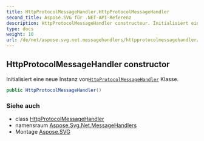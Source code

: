 ```yaml
---
title: HttpProtocolMessageHandler.HttpProtocolMessageHandler
second_title: Aspose.SVG für .NET-API-Referenz
description: HttpProtocolMessageHandler constructeur. Initialisiert eine neue Instanz vonHttpProtocolMessageHandler Klasse.
type: docs
weight: 10
url: /de/net/aspose.svg.net.messagehandlers/httpprotocolmessagehandler/httpprotocolmessagehandler/
---
```

## HttpProtocolMessageHandler constructor

Initialisiert eine neue Instanz von[`HttpProtocolMessageHandler`](../) Klasse.

```csharp
public HttpProtocolMessageHandler()
```

### Siehe auch

* class [HttpProtocolMessageHandler](../)
* namensraum [Aspose.Svg.Net.MessageHandlers](../../httpprotocolmessagehandler/)
* Montage [Aspose.SVG](../../../)


